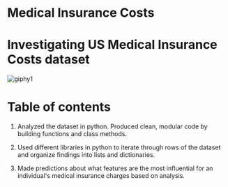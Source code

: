 


# Medical Insurance Costs

# Investigating US Medical Insurance Costs dataset
![giphy1](https://user-images.githubusercontent.com/26355917/142472612-d64759f7-06d6-4b3e-988c-61b92cc68ae4.gif)

# Table of contents
1. Analyzed the dataset in python. Produced clean, modular code by building functions and class methods.

2. Used different libraries in python to iterate through rows of the dataset and organize findings into lists and dictionaries.

3. Made predictions about what features are the most influential for an individual's medical insurance charges based on analysis.

